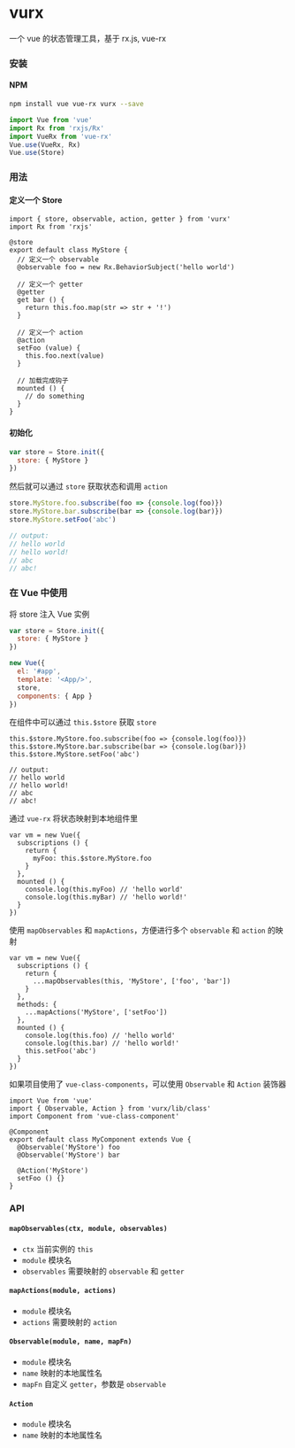 # vurx

一个 vue 的状态管理工具，基于 rx.js, vue-rx

### 安装


#### NPM

``` bash
npm install vue vue-rx vurx --save
```

```js
import Vue from 'vue'
import Rx from 'rxjs/Rx'
import VueRx from 'vue-rx'
Vue.use(VueRx, Rx)
Vue.use(Store)
```

### 用法

#### 定义一个 Store

```Js
import { store, observable, action, getter } from 'vurx'
import Rx from 'rxjs'

@store
export default class MyStore {
  // 定义一个 observable
  @observable foo = new Rx.BehaviorSubject('hello world')
  
  // 定义一个 getter
  @getter 
  get bar () {
    return this.foo.map(str => str + '!') 
  }
  
  // 定义一个 action
  @action
  setFoo (value) {
    this.foo.next(value)
  }
  
  // 加载完成钩子
  mounted () {
    // do something
  }
}
```

#### 初始化

```Javascript
var store = Store.init({
  store: { MyStore }
})
```

然后就可以通过 `store` 获取状态和调用 `action`

```Javascript
store.MyStore.foo.subscribe(foo => {console.log(foo)})
store.MyStore.bar.subscribe(bar => {console.log(bar)})
store.MyStore.setFoo('abc')

// output:
// hello world
// hello world!
// abc
// abc! 
```

### 在 Vue 中使用

将 store 注入 Vue 实例

```Javascript
var store = Store.init({
  store: { MyStore }
})

new Vue({
  el: '#app',
  template: '<App/>',
  store,
  components: { App }
})
```

在组件中可以通过 `this.$store` 获取 `store`

```Js
this.$store.MyStore.foo.subscribe(foo => {console.log(foo)})
this.$store.MyStore.bar.subscribe(bar => {console.log(bar)})
this.$store.MyStore.setFoo('abc')

// output:
// hello world
// hello world!
// abc
// abc!
```

通过 `vue-rx` 将状态映射到本地组件里

```Js
var vm = new Vue({
  subscriptions () {
    return {
      myFoo: this.$store.MyStore.foo
    }
  },
  mounted () {
    console.log(this.myFoo) // 'hello world'
    console.log(this.myBar) // 'hello world!'
  }
})
```

使用 `mapObservables` 和 `mapActions`，方便进行多个 `observable` 和 `action` 的映射 

```Js
var vm = new Vue({
  subscriptions () {
    return {
      ...mapObservables(this, 'MyStore', ['foo', 'bar'])
    }
  },
  methods: {
    ...mapActions('MyStore', ['setFoo'])
  },
  mounted () {
    console.log(this.foo) // 'hello world'
    console.log(this.bar) // 'hello world!'
    this.setFoo('abc')
  }
})
```

如果项目使用了 `vue-class-components`，可以使用 `Observable` 和 `Action` 装饰器

```Js
import Vue from 'vue'
import { Observable, Action } from 'vurx/lib/class'
import Component from 'vue-class-component'

@Component
export default class MyComponent extends Vue {
  @Observable('MyStore') foo
  @Observable('MyStore') bar
  
  @Action('MyStore')
  setFoo () {}
}
```

### API 

#### `mapObservables(ctx, module, observables)`
* `ctx` 当前实例的 `this`
* `module` 模块名
* `observables` 需要映射的 `observable` 和 `getter`

#### `mapActions(module, actions)`
* `module` 模块名
* `actions` 需要映射的 `action`

#### `Observable(module, name, mapFn)`
* `module` 模块名
* `name` 映射的本地属性名
* `mapFn` 自定义 `getter`，参数是 `observable`

#### `Action`
* `module` 模块名
* `name` 映射的本地属性名

